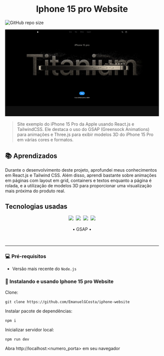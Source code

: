 <h1 align="center"> Iphone 15 pro Website</h1>

![GitHub repo size](https://img.shields.io/github/repo-size/EmanuelGCosta/iphone-website?style=for-the-badge)

<img src="public\assets\images\readme-hero.png" alt="Exemplo imagem">



> Site exemplo do iPhone 15 Pro da Apple usando React.js e TailwindCSS. Ele destaca o uso do GSAP (Greensock Animations) para animações e Three.js para exibir modelos 3D do iPhone 15 Pro em várias cores e formatos.

## 📚 Aprendizados
Durante o desenvolvimento deste projeto, aprofundei meus conhecimentos em React.js e Tailwind CSS. Além disso, aprendi bastante sobre animações em páginas com layout em grid, containers e textos enquanto a página é rolada, e a utilização de modelos 3D para proporcionar uma visualização mais próxima do produto real.

## Tecnologias usadas
<div align="center">
<img src="https://img.shields.io/badge/Vue.js-35495E?style=for-the-badge&logo=vue.js&logoColor=4FC08D" width=/>&nbsp;
<img src="https://img.shields.io/badge/React-20232A?style=for-the-badge&logo=react&logoColor=61DAFB" />&nbsp;
<img src="https://img.shields.io/badge/Tailwind_CSS-38B2AC?style=for-the-badge&logo=tailwind-css&logoColor=white"/>&nbsp;
<img src="https://a11ybadges.com/badge?logo=threedotjs" width=150/>
</div>
&nbsp;
<div align="center">
• GSAP • 
</div>

&nbsp;
___

### 💻 Pré-requisitos

- Versão mais recente do `Node.js`

### 🚀 Instalando e usando Iphone 15 pro Website

Clone:

```
git clone https://github.com/EmanuelGCosta/iphone-website
```

Instalar pacote de dependências:
```
npm i
```

Inicializar servidor local:
```
npm run dev
```
Abra http://localhost:<numero_porta> em seu navegador